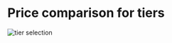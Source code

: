 # Price comparison for tiers

![tier selection](https://user-images.githubusercontent.com/113944962/228404530-28d1fd3a-4169-42fa-90e9-a92795127dae.png)
